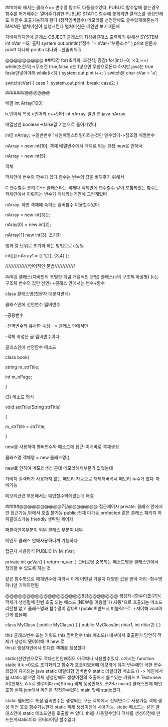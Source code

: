 
###자바
에서는 클래스== 변수랑 함수도 다품을수있따.
PUBLIC  함수앞에 붙는경우
함수를 허가해주는 열어주기위한 PUBLIC 
STATIC  함수에 붙게되면 클래스를 생성안해도 이함수 호출가능하게 한다 (정적멤버함수)
메모리를 선언안해도 쓸수있게해준는거
MAIN은 벌쳐머신이 실행시킨다 벌처머신은 메인만 보기때문에


자바패키지안에 클래스
OBJECT 클래스의 최상위클래스
출력하기 위해선 SYSTEM
int nVar =12;
출력 system.out.println("정수 "+ nVar+"부동소수" )
print 한문자 
printf 다나와 
println 다나와 +한줄띄워줘

@@@@@@@@@
###3강
for(초기화; 조건식; 증감)
for(int i=0; i<3;i++)
while(조건식)->무조건 true,false
c는 1넣으면 무한으로돈다 하지만 java는 true fasle만넣어야해
while(i<3)
{
system.out.pint
i++;
}
switch문
char cVar = 'a';

switch(cVar)
{
case 1:
                   system.out.print;
                  break;
case2;
}

#######@@@@@@

배열
int Array[100]

b.언어적 특성
c언어와 c++언어
int nArray-일반 변
java nArray

배열선언
boolean->false값 기본으로 들어가있따.

int[] nArray;  ->일반변수 1차원배열스타일이라는것만 알수있다->참조형 배열변수

nArray = new int[10]; 객체       배열변수에서 객체로 되는 과정 new로 인해서

nArray = new int[5];

객체

객체안에 변수와 함수가 있다 함수는 변수의 값을 바꿔주기 위해서 

C 변수함수 분리 C++ 클래스라는 객체다 객체안에 변수함수 같이 포함되있는 함수는 객체안에서 이뤄지는 변수가 객체라는거안에 그런게있따
 
nArray. 하면 객체에 속하는 멤버함수 이용할수있다.

nArray = new int[3][];

nAray[0] = new int[2];

nArray[1]  new int[3];
초기화 

행과 열 단위로 초기화 하는 방법으로 c동일

int[][] nArray1 = {{ 1,2}, {3,4} }; 

///////////////언어적인 문법/////////////

##6강 클래스(자바만의 특별한 개념 개념적인 문법)
클래스(c의 구조체 확장형)
(c는 구조체 변수의 값만 선언)
+클래스 안에서는 변수+함수

class 클래스명(첫문자 대문자관례)

클래스안에 선언변수 멤버변수

-공용변수

-전역변수와 유사한 속성 - > 클래스 안에서만

-객체 속성은 곧 멤버변수이다.

클래스안에 선언함수 메소드

class book{

string m_strTtile;

int m_nPage;

}

(3) 메소드 형식

void setTtile(String strTitle)

{

m_strTtile = strTitle;

}

new를 사용하여 멤버변수와 메소드에 접근-이게바로 객체생성

클래스명  객체명 = new 클래스명();

new로 인하여 메모리생성 근데 메모리해제부분가 없었는데

가비지 컬렉터가 사용하지 않는 메모리 자동으로 해제해버려서 메모리 누수가 없다-자바기능  

메모리관련 부분에서는 예민할수밖에없는데 해결


#####@@@@@@@@@@7강@@@@@@@
접근제어자
private:  클래스 안에서만 접근가능,밖에서 호출 불가능
public:전체 다가능
protected 같은 클래스 패키지 하위클래스가능
friendly 생략된 제어자


퍼블릭안쪽부분이 외부  클래스 부분이 내부

메인도 클래스 안에사용하니까 가능하다

접근자 사용형식
PUBLIC IN M_nVar;

private int geVar()
{
return m_var;
}
오버로딩
중복되는 메소드명을 클래스안에서 정의할 수 있도록 하는 것

같은 함수명으로 매개변수에 따라서 이게 어떤걸 가질지 다양한 값을 받아 처리
-함수명 하나만 기억하면됨

@@@@@@@@@@@@@@@@@@8강@@@@@@@
생성자-(함수이겠구만(
객체가 생성될때 한번 호출 되는 메소드 (NEW를 이용할때)
자동*으로 호출되는 메소드
리턴형 없고 클래스명과 함수명이 같다!!!!
public!!!반드시 퍼블릭으로 ㅏ져야해
void이런게 없을때

class MyClass
{
public MyClass()
{
}
public MyClass(int nVar1, int nVar2)
{
}

this
클래스변수 또는 키워드
this.멤버면수
this.메소드() 
내부에서 호출한거 당연히 객체가 생성이 됐어야해 !!! new 로  
this()
생성자안에서 또다른 객체를 생성할때 


static(선언만으로도 객체선언안해줘도 아무때나 사용할수있다.
c에서는 function static it k =0으로 초기화되고 함수가 호출되었을때 메모리에 유지
변수에만 국한 변수의값이 유지되는
java
static 데잍터형 멤버변수 
static 데잍터형 메소드 () -> 메인에서 봄
static 붙으면 객체 생성안해도 생성이전의 호출해서 쓸수있는 키워드
 A Test=new A()안해도 A.k로 쓸쑤이다
ex)String 객체 생성안해도 쓰자나
main() 클래스안에 메인 포함
실제 jvm에서 메인을 직접쓸수있다.
main 앞에 static있다.

static 멤버변수 특징
멤버변수는 생성되는   모든 객체에서 전역변수로 사용가능
객체 생성 이전 호출 함수가능한게 static 객체 생성이전에 사용가능.
static 메소드는 같은 클래스안에 static 메소드만을 호출할 수 있다.
thi를 사용할수없다 객체를 생성이전에 만드는게static이라
오버라이딩 할수없다
